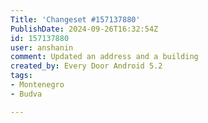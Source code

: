 ```yaml
---
Title: 'Changeset #157137880'
PublishDate: 2024-09-26T16:32:54Z
id: 157137880
user: anshanin
comment: Updated an address and a building
created_by: Every Door Android 5.2
tags:
- Montenegro
- Budva

---
```

